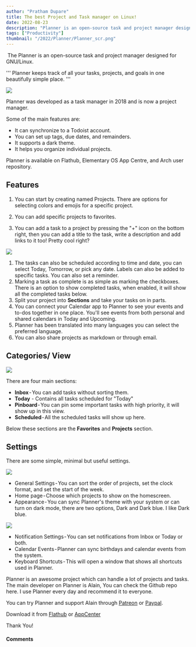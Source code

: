 ```yaml
---
author: "Pratham Dupare"
title: The best Project and Task manager on Linux! 
date: 2022-08-23
description: "Planner is an open-source task and project manager designed for GNU/Linux."
tags: ["Productivity"]
thumbnail: "/2022/Planner/Planner_scr.png"
---
```



 The Planner is an open-source task and project manager designed for GNU/Linux. 

'''
Planner keeps track of all your tasks, projects, and goals in one beautifully simple place.
'''

<img class="special-img-class" src="/2022/Planner/planner.png"/> 


Planner was developed as a task manager in 2018 and is now a project manager.

Some of the main features are:
- It can synchronize to a Todoist account.
- You can set up tags, due dates, and remainders.
- It supports a dark theme.
- It helps you organize individual projects.

Planner is available on Flathub, Elementary OS App Centre, and Arch user repository.

## Features

1. You can start by creating named Projects. There are options for selecting colors and emojis for a specific project.

2. You can add specific projects to favorites.
3. You can add a task to a project by pressing the "+" icon on the bottom right, then you can add a title to the task, write a description and add links to it too! Pretty cool right? 

<img class="special-img-class" src="/2022/Planner/PlannerTask.png"/> 


1. The tasks can also be scheduled according to time and date, you can select Today, Tomorrow, or pick any date. Labels can also be added to specific tasks. You can also set a reminder.
2. Marking a task as complete is as simple as marking the checkboxes. There is an option to show completed tasks, when enabled, it will show all the completed tasks below.
3. Split your project into **Sections** and take your tasks on in parts.
4. You can connect your Calendar app to Planner to see your events and to-dos together in one place. You'll see events from both personal and shared calendars in Today and Upcoming.
5. Planner has been translated into many languages you can select the preferred language.
6. You can also share projects as markdown or through email.

## Categories/ View

<img class="special-img-class" src="/2022/Planner/Planner_scr.png"/>

There are four main sections:
- **Inbox** - You can add tasks without sorting them.
- **Today** - Contains all tasks scheduled for "Today"
- **Pinboard** - You can pin some important tasks with high priority, it will show up in this view.
- **Scheduled** - All the scheduled tasks will show up here.

Below these sections are the **Favorites** and **Projects** section.

## Settings
There are some simple, minimal but useful settings.

<img class="special-img-class" src="/2022/Planner/Planner_src_3.png"/>

- General Settings - You can sort the order of projects, set the clock format, and set the start of the week.
- Home page - Choose which projects to show on the homescreen.
- Appearance - You can sync Planner's theme with your system or can turn on dark mode, there are two options, Dark and Dark blue. I like Dark blue.

<img class="special-img-class" src="/2022/Planner/Planner_scr_2.png"/>

- Notification Settings - You can set notifications from Inbox or Today or both.
- Calendar Events - Planner can sync birthdays and calendar events from the system.
- Keyboard Shortcuts - This will open a window that shows all shortcuts used in Planner.

Planner is an awesome project which can handle a lot of projects and tasks. The main developer on Planner is Alain, You can check the Github repo here. I use Planner every day and recommend it to everyone. 

You can try Planner and support Alain through [Patreon](https://www.patreon.com/alainm23) or [Paypal](https://www.paypal.com/paypalme/alainm23). 

Download it from [Flathub](https://flathub.org/apps/details/com.github.alainm23.planner) or [AppCenter](https://appcenter.elementary.io/com.github.alainm23.planner/)

Thank You!






















#### Comments

<script src="https://utteranc.es/client.js"
        repo="prathamdupare/foss-page"
        issue-term="pathname"
        label="Comment"
        theme="github-light"
        crossorigin="anonymous"
        async>
</script>
